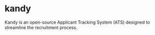 # kandy

Kandy is an open-source Applicant Tracking System (ATS) designed to streamline the recruitment process.
